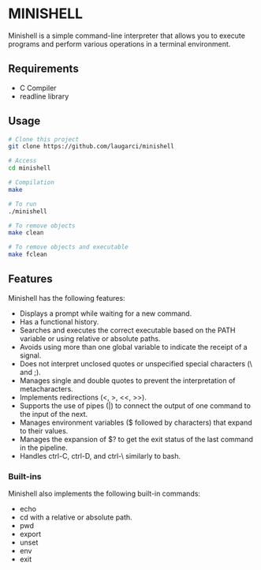 # MINISHELL

Minishell is a simple command-line interpreter that allows you to execute programs and perform various operations in a terminal environment. 

## Requirements
- C Compiler
- readline library

## Usage

```bash
# Clone this project
git clone https://github.com/laugarci/minishell

# Access
cd minishell

# Compilation
make

# To run
./minishell

# To remove objects
make clean

# To remove objects and executable
make fclean

```

## Features
Minishell has the following features:

- Displays a prompt while waiting for a new command.
- Has a functional history.
- Searches and executes the correct executable based on the PATH variable or using relative or absolute paths.
- Avoids using more than one global variable to indicate the receipt of a signal.
- Does not interpret unclosed quotes or unspecified special characters (\ and ;).
- Manages single and double quotes to prevent the interpretation of metacharacters.
- Implements redirections (<, >, <<, >>).
- Supports the use of pipes (|) to connect the output of one command to the input of the next.
- Manages environment variables ($ followed by characters) that expand to their values.
- Manages the expansion of $? to get the exit status of the last command in the pipeline.
- Handles ctrl-C, ctrl-D, and ctrl-\ similarly to bash.

### Built-ins
Minishell also implements the following built-in commands:

- echo
- cd with a relative or absolute path.
- pwd
- export
- unset 
- env 
- exit
